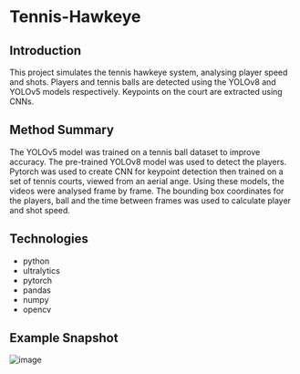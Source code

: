 # Tennis-Hawkeye

## Introduction
This project simulates the tennis hawkeye system, analysing player speed and shots. Players and tennis balls are detected using the YOLOv8 and YOLOv5 models respectively. Keypoints on the court are extracted using CNNs.

## Method Summary
The YOLOv5 model was trained on a tennis ball dataset to improve accuracy. The pre-trained YOLOv8 model was used to detect the players. Pytorch was used to create CNN for keypoint detection then trained on a set of tennis courts, viewed from an aerial ange. Using these models, the videos were analysed frame by frame. The bounding box coordinates for the players, ball and the time between frames was used to calculate player and shot speed. 

## Technologies
- python
- ultralytics
- pytorch
- pandas
- numpy
- opencv

## Example Snapshot
![image](https://github.com/user-attachments/assets/a1f6c173-a977-4719-9c7c-1c472f38e193)
